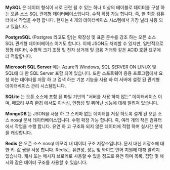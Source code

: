 **MySQL** 은 데이터 형식이 서로 관련 될 수 있는 하나 이상의 테이블로 데이터를 구성 하는 오픈 소스 SQL 관계형 데이터베이스입니다. 수직 확장 가능 합니다. 즉, 한 최종 컴퓨터에서 작업을 수행 합니다. 현재는 4 개의 데이터베이스 시스템에서 가장 널리 사용 되 고 있습니다.

**PostgreSQL** (Postgres 라고도 함)는 확장성 및 표준 준수를 강조 하는 오픈 소스 SQL 관계형 데이터베이스 이기도 합니다. 이제 JSON도 처리할 수 있지만, 일반적으로 정형 데이터, 수평적 크기 조정 및 전자 상거래 및 금융 거래와 같은 ACID 호환 요구에 더 적합합니다.

**Microsoft SQL Server** 에는 Azure의 Windows, SQL SERVER ON LINUX 및 SQL에 대 한 SQL Server 포함 되어 있습니다. 또한 소프트웨어 응용 프로그램에서 요청 하는 데이터를 저장 하 고 검색 하는 기본 기능을 사용 하 여 서버에 설정 된 관계형 데이터베이스 관리 시스템입니다.

**SQLite** 는 오픈 소스에 포함 된 파일 기반의 "서버를 사용 하지 않는" 데이터베이스 이며, 메모리 부족 환경 에서도 이식성, 안정성 및 뛰어난 성능에 대해 알려져 있습니다.

**MongoDB** 는 JSON을 사용 하 고 스키마 없는 데이터를 저장 하도록 설계 된 오픈 소스 nosql 문서 데이터베이스입니다. 수평 확장 가능 합니다. 즉, 여러 개의 작은 컴퓨터에서 작업을 수행 합니다. 유연 하 고 구조화 되지 않은 데이터에 적합 하며 실시간 분석을 캐싱합니다.

**Redis** 은 오픈 소스 nosql 메모리 내 데이터 구조 저장소입니다. 문서 대신 저장소에 대 한 키-값 쌍을 사용 합니다. Redis는 유연성, 성능 및 와이드 언어 지원에 대해 알려져 있습니다. 캐시 또는 메시지 브로커로 사용할 수 있을 정도로 유연 하며 목록, 집합 및 해시와 같은 데이터 구조를 사용할 수 있습니다.